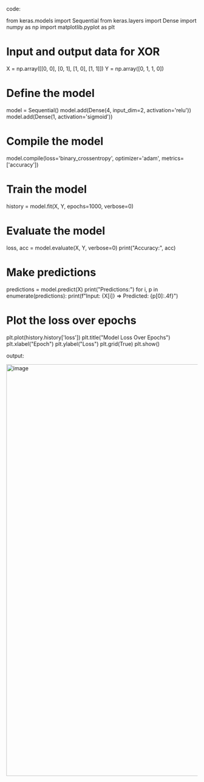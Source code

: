 code:

from keras.models import Sequential
from keras.layers import Dense
import numpy as np
import matplotlib.pyplot as plt

# Input and output data for XOR
X = np.array([[0, 0], [0, 1], [1, 0], [1, 1]])
Y = np.array([0, 1, 1, 0])

# Define the model
model = Sequential()
model.add(Dense(4, input_dim=2, activation='relu'))
model.add(Dense(1, activation='sigmoid'))

# Compile the model
model.compile(loss='binary_crossentropy', optimizer='adam', metrics=['accuracy'])

# Train the model
history = model.fit(X, Y, epochs=1000, verbose=0)

# Evaluate the model
loss, acc = model.evaluate(X, Y, verbose=0)
print("Accuracy:", acc)

# Make predictions
predictions = model.predict(X)
print("Predictions:")
for i, p in enumerate(predictions):
    print(f"Input: {X[i]} => Predicted: {p[0]:.4f}")

# Plot the loss over epochs
plt.plot(history.history['loss'])
plt.title("Model Loss Over Epochs")
plt.xlabel("Epoch")
plt.ylabel("Loss")
plt.grid(True)
plt.show()

output:

<img width="1920" height="1080" alt="image" src="https://github.com/user-attachments/assets/741e00e2-135c-4773-b5d8-cc9b96088d1d" />
